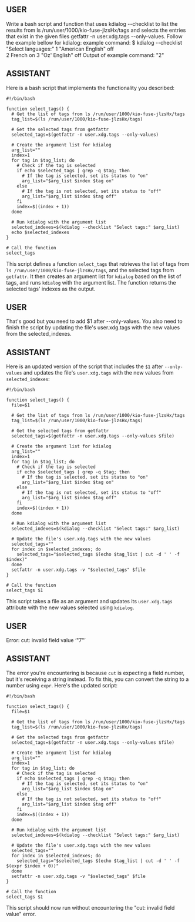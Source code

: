 ## USER
Write a bash script and function that uses kdialog --checklist to list the results from ls /run/user/1000/kio-fuse-jlzsHx/tags and selects the entries that exist in the given files getfattr -n user.xdg.tags --only-values.
Follow the example bellow for kdialog:
example command: 
$ kdialog --checklist "Select languages:" 1 "American English" off \
2  French on 3 "Oz' English" off
Output of example command:
"2"

## ASSISTANT
Here is a bash script that implements the functionality you described:

```
#!/bin/bash

function select_tags() {
  # Get the list of tags from ls /run/user/1000/kio-fuse-jlzsHx/tags
  tag_list=$(ls /run/user/1000/kio-fuse-jlzsHx/tags)

  # Get the selected tags from getfattr
  selected_tags=$(getfattr -n user.xdg.tags --only-values)

  # Create the argument list for kdialog
  arg_list=""
  index=1
  for tag in $tag_list; do
    # Check if the tag is selected
    if echo $selected_tags | grep -q $tag; then
      # If the tag is selected, set its status to "on"
      arg_list="$arg_list $index $tag on"
    else
      # If the tag is not selected, set its status to "off"
      arg_list="$arg_list $index $tag off"
    fi
    index=$((index + 1))
  done

  # Run kdialog with the argument list
  selected_indexes=$(kdialog --checklist "Select tags:" $arg_list)
  echo $selected_indexes
}

# Call the function
select_tags
```

This script defines a function `select_tags` that retrieves the list of tags from `ls /run/user/1000/kio-fuse-jlzsHx/tags`, and the selected tags from `getfattr`. It then creates an argument list for `kdialog` based on the list of tags, and runs `kdialog` with the argument list. The function returns the selected tags' indexes as the output.

## USER
That's good but you need to add $1 after --only-values. You also need to finish the script by updating the file's user.xdg.tags with the new values from the selected_indexes.

## ASSISTANT
Here is an updated version of the script that includes the `$1` after `--only-values` and updates the file's `user.xdg.tags` with the new values from `selected_indexes`:

```
#!/bin/bash

function select_tags() {
  file=$1

  # Get the list of tags from ls /run/user/1000/kio-fuse-jlzsHx/tags
  tag_list=$(ls /run/user/1000/kio-fuse-jlzsHx/tags)

  # Get the selected tags from getfattr
  selected_tags=$(getfattr -n user.xdg.tags --only-values $file)

  # Create the argument list for kdialog
  arg_list=""
  index=1
  for tag in $tag_list; do
    # Check if the tag is selected
    if echo $selected_tags | grep -q $tag; then
      # If the tag is selected, set its status to "on"
      arg_list="$arg_list $index $tag on"
    else
      # If the tag is not selected, set its status to "off"
      arg_list="$arg_list $index $tag off"
    fi
    index=$((index + 1))
  done

  # Run kdialog with the argument list
  selected_indexes=$(kdialog --checklist "Select tags:" $arg_list)

  # Update the file's user.xdg.tags with the new values
  selected_tags=""
  for index in $selected_indexes; do
    selected_tags="$selected_tags $(echo $tag_list | cut -d ' ' -f $index)"
  done
  setfattr -n user.xdg.tags -v "$selected_tags" $file
}

# Call the function
select_tags $1
```

This script takes a file as an argument and updates its `user.xdg.tags` attribute with the new values selected using `kdialog`.

## USER
Error:
cut: invalid field value ‘"7"’

## ASSISTANT
The error you're encountering is because `cut` is expecting a field number, but it's receiving a string instead. To fix this, you can convert the string to a number using `expr`. Here's the updated script:

```
#!/bin/bash

function select_tags() {
  file=$1

  # Get the list of tags from ls /run/user/1000/kio-fuse-jlzsHx/tags
  tag_list=$(ls /run/user/1000/kio-fuse-jlzsHx/tags)

  # Get the selected tags from getfattr
  selected_tags=$(getfattr -n user.xdg.tags --only-values $file)

  # Create the argument list for kdialog
  arg_list=""
  index=1
  for tag in $tag_list; do
    # Check if the tag is selected
    if echo $selected_tags | grep -q $tag; then
      # If the tag is selected, set its status to "on"
      arg_list="$arg_list $index $tag on"
    else
      # If the tag is not selected, set its status to "off"
      arg_list="$arg_list $index $tag off"
    fi
    index=$((index + 1))
  done

  # Run kdialog with the argument list
  selected_indexes=$(kdialog --checklist "Select tags:" $arg_list)

  # Update the file's user.xdg.tags with the new values
  selected_tags=""
  for index in $selected_indexes; do
    selected_tags="$selected_tags $(echo $tag_list | cut -d ' ' -f $(expr $index + 0))"
  done
  setfattr -n user.xdg.tags -v "$selected_tags" $file
}

# Call the function
select_tags $1
```

This script should now run without encountering the "cut: invalid field value" error.